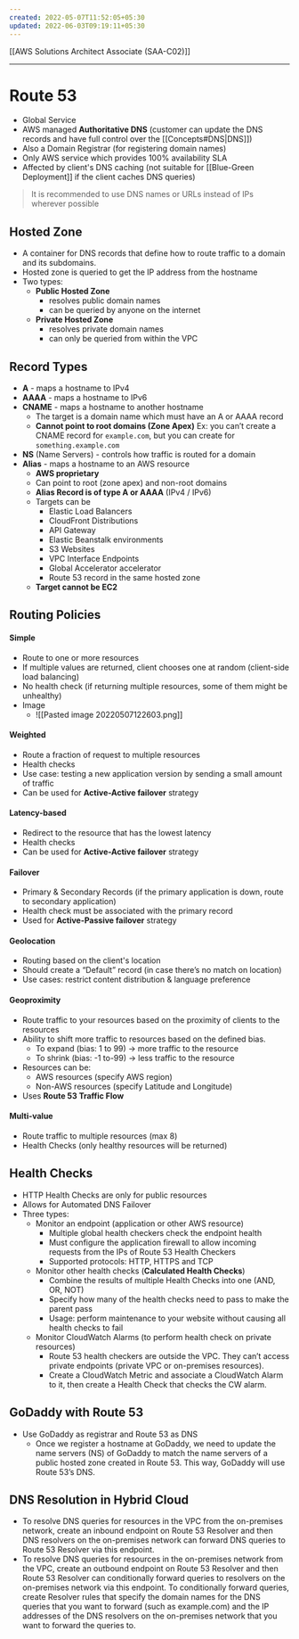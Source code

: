 ```yaml
---
created: 2022-05-07T11:52:05+05:30
updated: 2022-06-03T09:19:11+05:30
---
```

[[AWS Solutions Architect Associate (SAA-C02)]]

---

# Route 53
- Global Service
- AWS managed **Authoritative DNS** (customer can update the DNS records and have full control over the [[Concepts#DNS|DNS]]) 
- Also a Domain Registrar (for registering domain names)
- Only AWS service which provides 100% availability SLA
- Affected by client's DNS caching (not suitable for [[Blue-Green Deployment]] if the client caches DNS queries)

> It is recommended to use DNS names or URLs instead of IPs wherever possible

## Hosted Zone
- A container for DNS records that define how to route traffic to a domain and its subdomains. 
- Hosted zone is queried to get the IP address from the hostname
- Two types:
	- **Public Hosted Zone**
		- resolves public domain names
		- can be queried by anyone on the internet
	- **Private Hosted Zone**
		- resolves private domain names
		- can only be queried from within the VPC

## Record Types
-   **A** - maps a hostname to IPv4
-   **AAAA** - maps a hostname to IPv6
-   **CNAME** - maps a hostname to another hostname
    -   The target is a domain name which must have an A or AAAA record
    -   **Cannot point to root domains (Zone Apex)**
      Ex: you can’t create a CNAME record for `example.com`, but you can create for `something.example.com`
-   **NS** (Name Servers) - controls how traffic is routed for a domain
- **Alias** - maps a hostname to an AWS resource
	- **AWS proprietary**
	- Can point to root (zone apex) and non-root domains
	- **Alias Record is of type A or AAAA** (IPv4 / IPv6)
	- Targets can be
		- Elastic Load Balancers
		- CloudFront Distributions
		- API Gateway
		- Elastic Beanstalk environments
		- S3 Websites
		- VPC Interface Endpoints
		- Global Accelerator accelerator
		- Route 53 record in the same hosted zone
	- **Target cannot be EC2**

## Routing Policies
#### Simple
- Route to one or more resources 
- If multiple values are returned, client chooses one at random (client-side load balancing)
- No health check (if returning multiple resources, some of them might be unhealthy)
- Image
	- ![[Pasted image 20220507122603.png]]
#### Weighted
- Route a fraction of request to multiple resources
- Health checks
- Use case: testing a new application version by sending a small amount of traffic
- Can be used for **Active-Active failover** strategy
#### Latency-based
- Redirect to the resource that has the lowest latency
- Health checks
- Can be used for **Active-Active failover** strategy
#### Failover
- Primary & Secondary Records (if the primary application is down, route to secondary application)
- Health check must be associated with the primary record
- Used for **Active-Passive failover** strategy
#### Geolocation
- Routing based on the client's location
- Should create a “Default” record (in case there’s no match on location)
- Use cases: restrict content distribution & language preference
#### Geoproximity
- Route traffic to your resources based on the proximity of clients to the resources
- Ability to shift more traffic to resources based on the defined bias.
	-   To expand (bias: 1 to 99) → more traffic to the resource
	-   To shrink (bias: -1 to-99) → less traffic to the resource
-   Resources can be:
	-   AWS resources (specify AWS region)
	-   Non-AWS resources (specify Latitude and Longitude)
- Uses **Route 53 Traffic Flow**
#### Multi-value
- Route traffic to multiple resources (max 8)
- Health Checks (only healthy resources will be returned)

## Health Checks
- HTTP Health Checks are only for public resources
- Allows for Automated DNS Failover
- Three types:
	- Monitor an endpoint (application or other AWS resource)
		- Multiple global health checkers check the endpoint health
		- Must configure the application firewall to allow incoming requests from the IPs of Route 53 Health Checkers
		- Supported protocols: HTTP, HTTPS and TCP
	- Monitor other health checks (**Calculated Health Checks**)
		- Combine the results of multiple Health Checks into one (AND, OR, NOT)
		-   Specify how many of the health checks need to pass to make the parent pass
		-   Usage: perform maintenance to your website without causing all health checks to fail
	- Monitor CloudWatch Alarms (to perform health check on private resources)
		- Route 53 health checkers are outside the VPC. They can’t access private endpoints (private VPC or on-premises resources). 
		- Create a CloudWatch Metric and associate a CloudWatch Alarm to it, then create a Health Check that checks the CW alarm.

## GoDaddy with Route 53
- Use GoDaddy as registrar and Route 53 as DNS
	- Once we register a hostname at GoDaddy, we need to update the name servers (NS) of GoDaddy to match the name servers of a public hosted zone created in Route 53. This way, GoDaddy will use Route 53’s DNS.

## DNS Resolution in Hybrid Cloud
- To resolve DNS queries for resources in the VPC from the on-premises network, create an inbound endpoint on Route 53 Resolver and then DNS resolvers on the on-premises network can forward DNS queries to Route 53 Resolver via this endpoint.
- To resolve DNS queries for resources in the on-premises network from the VPC, create an outbound endpoint on Route 53 Resolver and then Route 53 Resolver can conditionally forward queries to resolvers on the on-premises network via this endpoint. To conditionally forward queries, create Resolver rules that specify the domain names for the DNS queries that you want to forward (such as example.com) and the IP addresses of the DNS resolvers on the on-premises network that you want to forward the queries to.
